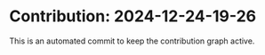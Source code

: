 # Contribution: 2024-12-24-19-26
This is an automated commit to keep the contribution graph active.
